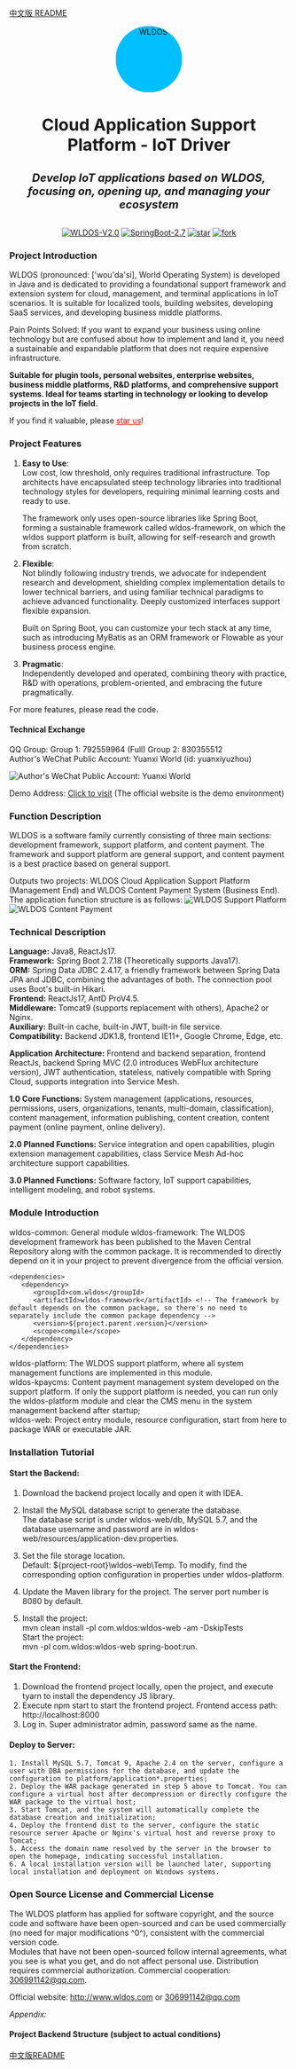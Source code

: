 [中文版 README](README.md)
<p align="center">
 <img alt="WLDOS" src="http://www.wldos.com/store/wldos.svg" width="120" height="120" style="margin-bottom: 10px; background: deepskyblue; border-radius: 60px; ">
</p>
<h3 align="center" style="margin:30px 0 30px;font-weight:bold;font-size:30px;">Cloud Application Support Platform - IoT Driver</h3>
<h5 align="center" style="margin:30px 0 30px;font-size:20px;">Develop IoT applications based on WLDOS, focusing on, opening up, and managing your ecosystem</h5>
<p align="center">
 <a href="http://wldos.com/" target="__blank"><img alt="WLDOS-V2.0" src="https://img.shields.io/badge/WLDOS-V2.0-deepskyblue.svg"></a>
 <a href="https://spring.io/projects/spring-boot#learn" target="__blank"><img alt="SpringBoot-2.7" src="https://img.shields.io/badge/SpringBoot-2.7-bluegreen.svg"></a>
 <a href="https://gitee.com/wldos/wldos/stargazers" target="__blank"><img alt="star" src="https://gitee.com/wldos/wldos/badge/star.svg?theme=dark"></a>
 <a href="https://gitee.com/wldos/wldos/members" target="__blank"><img alt="fork" src="https://gitee.com/wldos/wldos/badge/fork.svg?theme=dark"></a>
</p>    

### Project Introduction

WLDOS (pronounced: ['wou'da'si], World Operating System) is developed in Java and is dedicated to providing a foundational support framework and extension system for cloud, management, and terminal applications in IoT scenarios. It is suitable for localized tools, building websites, developing SaaS services, and developing business middle platforms.

Pain Points Solved: If you want to expand your business using online technology but are confused about how to implement and land it, you need a sustainable and expandable platform that does not require expensive infrastructure.

**Suitable for plugin tools, personal websites, enterprise websites, business middle platforms, R&D platforms, and comprehensive support systems. Ideal for teams starting in technology or looking to develop projects in the IoT field.**

If you find it valuable, please <a href="https://gitee.com/wldos/wldos" style="color: red">star us</a>!

### Project Features

1. **Easy to Use**:  
   Low cost, low threshold, only requires traditional infrastructure. Top architects have encapsulated steep technology libraries into traditional technology styles for developers, requiring minimal learning costs and ready to use.

   The framework only uses open-source libraries like Spring Boot, forming a sustainable framework called wldos-framework, on which the wldos support platform is built, allowing for self-research and growth from scratch.

2. **Flexible**:  
   Not blindly following industry trends, we advocate for independent research and development, shielding complex implementation details to lower technical barriers, and using familiar technical paradigms to achieve advanced functionality. Deeply customized interfaces support flexible expansion.

   Built on Spring Boot, you can customize your tech stack at any time, such as introducing MyBatis as an ORM framework or Flowable as your business process engine.

3. **Pragmatic**:  
   Independently developed and operated, combining theory with practice, R&D with operations, problem-oriented, and embracing the future pragmatically.

For more features, please read the code.

#### Technical Exchange

QQ Group: Group 1: 792559964 (Full) Group 2: 830355512   
Author's WeChat Public Account: Yuanxi World (id: yuanxiyuzhou)

![Author's WeChat Public Account: Yuanxi World](zone/dev/元悉世界公众号.jpg)

Demo Address: <a href="http://www.wldos.com/user/login?redirect=http%3A%2F%2Fwldos.com%2Fadmin%2Fres%2Fapp">Click to visit</a> (The official website is the demo environment)

### Function Description

WLDOS is a software family currently consisting of three main sections: development framework, support platform, and content payment. The framework and support platform are general support, and content payment is a best practice based on general support.

Outputs two projects: WLDOS Cloud Application Support Platform (Management End) and WLDOS Content Payment System (Business End). The application function structure is as follows:
![WLDOS Support Platform](https://gitee.com/wldos/wldos/raw/master/zone/dev/wldos.jpeg)
![WLDOS Content Payment](https://gitee.com/wldos/wldos/raw/master/zone/dev/KPayCMS.jpeg)

### Technical Description
**Language:** Java8, ReactJs17.  
**Framework:** Spring Boot 2.7.18 (Theoretically supports Java17).  
**ORM:** Spring Data JDBC 2.4.17, a friendly framework between Spring Data JPA and JDBC, combining the advantages of both. The connection pool uses Boot's built-in Hikari.  
**Frontend:** ReactJs17, AntD ProV4.5.  
**Middleware:** Tomcat9 (supports replacement with others), Apache2 or Nginx.  
**Auxiliary:** Built-in cache, built-in JWT, built-in file service.  
**Compatibility:** Backend JDK1.8, frontend IE11+, Google Chrome, Edge, etc.

**Application Architecture:** Frontend and backend separation, frontend ReactJs, backend Spring MVC (2.0 introduces WebFlux architecture version), JWT authentication, stateless, natively compatible with Spring Cloud, supports integration into Service Mesh.

**1.0 Core Functions:** System management (applications, resources, permissions, users, organizations, tenants, multi-domain, classification), content management, information publishing, content creation, content payment (online payment, online delivery).

**2.0 Planned Functions:** Service integration and open capabilities, plugin extension management capabilities, class Service Mesh Ad-hoc architecture support capabilities.

**3.0 Planned Functions:** Software factory, IoT support capabilities, intelligent modeling, and robot systems.

### Module Introduction

wldos-common: General module
wldos-framework: The WLDOS development framework has been published to the Maven Central Repository along with the common package. It is recommended to directly depend on it in your project to prevent divergence from the official version.
````
<dependencies>
   <dependency>
      <groupId>com.wldos</groupId>
      <artifactId>wldos-framework</artifactId> <!-- The framework by default depends on the common package, so there's no need to separately include the common package dependency -->
      <version>${project.parent.version}</version>
      <scope>compile</scope>
   </dependency>
</dependencies>
````
wldos-platform: The WLDOS support platform, where all system management functions are implemented in this module.      
wldos-kpaycms: Content payment management system developed on the support platform. If only the support platform is needed, you can run only the wldos-platform module and clear the CMS menu in the system management backend after startup;    
wldos-web: Project entry module, resource configuration, start from here to package WAR or executable JAR.

### Installation Tutorial

#### Start the Backend:
1. Download the backend project locally and open it with IDEA.
2. Install the MySQL database script to generate the database.  
   The database script is under wldos-web/db, MySQL 5.7, and the database username and password are in wldos-web/resources/application-dev.properties.

3. Set the file storage location.  
   Default: ${project-root}\\wldos-web\\Temp. To modify, find the corresponding option configuration in properties under wldos-platform.
4. Update the Maven library for the project. The server port number is 8080 by default.
5. Install the project:  
   mvn clean install -pl com.wldos:wldos-web -am -DskipTests  
   Start the project:    
   mvn -pl com.wldos:wldos-web spring-boot:run.

#### Start the Frontend:
1. Download the frontend project locally, open the project, and execute tyarn to install the dependency JS library.
2. Execute npm start to start the frontend project. Frontend access path: http://localhost:8000
3. Log in. Super administrator admin, password same as the name.

#### Deploy to Server:
    1. Install MySQL 5.7, Tomcat 9, Apache 2.4 on the server, configure a user with DBA permissions for the database, and update the configuration to platform/application*.properties;  
    2. Deploy the WAR package generated in step 5 above to Tomcat. You can configure a virtual host after decompression or directly configure the WAR package to the virtual host;  
    3. Start Tomcat, and the system will automatically complete the database creation and initialization;  
    4. Deploy the frontend dist to the server, configure the static resource server Apache or Nginx's virtual host and reverse proxy to Tomcat;  
    5. Access the domain name resolved by the server in the browser to open the homepage, indicating successful installation.
    6. A local installation version will be launched later, supporting local installation and deployment on Windows systems.

### Open Source License and Commercial License

The WLDOS platform has applied for software copyright, and the source code and software have been open-sourced and can be used commercially (no need for major modifications ^0^), consistent with the commercial version code.   
Modules that have not been open-sourced follow internal agreements, what you see is what you get, and do not affect personal use. Distribution requires commercial authorization.
Commercial cooperation: 306991142@qq.com.

Official website: http://www.wldos.com or 306991142@qq.com

*Appendix:*
#### Project Backend Structure (subject to actual conditions)

[中文版README](README.md)